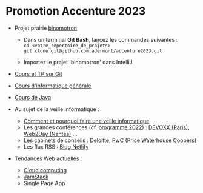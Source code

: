 # Promotion Accenture 2023

- Projet prairie [binomotron](https://github.com/adermont/accenture2023/tree/main/binomotron)

   - Dans un terminal **Git Bash**, lancez les commandes suivantes :  
   `cd <votre_repertoire_de_projets>`  
   `git clone git@github.com:adermont/accenture2023.git`  
   
   - Importez le projet 'binomotron' dans IntelliJ

- [Cours et TP sur Git](https://github.com/adermont/cours/blob/main/git/cours_git.md)

- [Cours d'informatique générale](https://github.com/adermont/accenture2023/tree/main/informatique)

- [Cours de Java](https://github.com/adermont/cours/tree/main/java)

- Au sujet de la veille informatique :

   - [Comment et pourquoi faire une veille informatique](https://www.tech2tech.fr/pourquoi-et-comment-faire-sa-veille-informatique-technologique/)  
   - Les grandes conférences (cf. [programme 2022](https://blog.link-value.fr/principales-conferences-tech-2022-417cd9fae864)) : [DEVOXX (Paris)](https://www.devoxx.fr/), [Web2Day (Nantes)](https://web2day.co/) ...  
   - Les cabinets de conseils : [Deloitte](https://www2.deloitte.com/fr/fr/services/consulting/customer-and-marketing.html?icid=wn_deloitte-digital), [PwC (Price Waterhouse Coopers)](https://store.pwc.fr/fr/publications)
   - Les flux RSS : [Blog Netlify](https://www.netlify.com/blog/)  

- Tendances Web actuelles : 
   - [Cloud computing](https://www.mygreatlearning.com/blog/top-blogs-to-follow-and-learn-cloud-computing/)  
   - [JamStack](https://www.netlify.com/blog/jamstack-trend-predictions-2023/)  
   - Single Page App